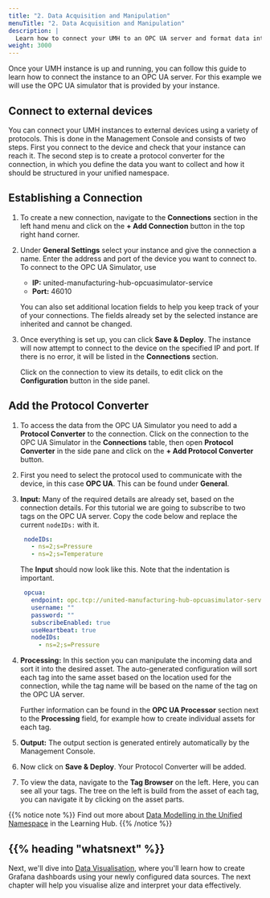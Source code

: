 ```yaml
---
title: "2. Data Acquisition and Manipulation"
menuTitle: "2. Data Acquisition and Manipulation"
description: |
  Learn how to connect your UMH to an OPC UA server and format data into the UMH data model.
weight: 3000
---
```


Once your UMH instance is up and running, you can follow this guide to learn
how to connect the instance to an OPC UA server. For this example we will use
the OPC UA simulator that is provided by your instance.

## Connect to external devices

You can connect your UMH instances to external devices using a variety of
protocols. This is done in the Management Console and consists of two steps.
First you connect to the device and check that your instance can reach it. The
second step is to create a protocol converter for the connection, in which you
define the data you want to collect and how it should be structured in your
unified namespace.

## Establishing a Connection

[//]: # ({{% notice note %}})
[//]: #   (To allow you to experience the UMH as quickly as possible, the)
[//]: # (connection to the internal OPC UA simulator is already pre-configured.)
[//]: # (This section is therefore included for reference only and you can)
[//]: # (continue with **Configuring a Protocol Converter** below.)
[//]: # ({{% /notice %}})
[//]: # (This note can be used once the OPC UA Simulator is a pre-configured connection.)

1. To create a new connection, navigate to the **Connections** section in the
left hand menu and click on the **+ Add Connection** button in the top right
hand corner.

2. Under **General Settings** select your instance and give the connection a
  name. Enter the address and port of the device you want to connect to. To
  connect to the OPC UA Simulator, use
    - **IP:** united-manufacturing-hub-opcuasimulator-service
    - **Port:** 46010

   You can also set additional location fields to help you keep track of your
   of your connections. The fields already set by the selected instance are
   inherited and cannot be changed.

3. Once everything is set up, you can click **Save & Deploy**. The instance
will now attempt to connect to the device on the specified IP and port. If
there is no error, it will be listed in the **Connections** section.
  
   Click on the connection to view its details, to edit click on the
   **Configuration** button in the side panel.

## Add the Protocol Converter

1. To access the data from the OPC UA Simulator you need to add a
**Protocol Converter** to the connection. Click on the connection to
the OPC UA Simulator in the **Connections** table, then open
**Protocol Converter** in the side pane and click on the
**+ Add Protocol Converter** button.

2. First you need to select the protocol used to communicate with the device,
in this case **OPC UA**. This can be found under **General**.

3. **Input:** Many of the required details are already set, based on the
connection details. For this tutorial we are going to subscribe to two tags
on the OPC UA server. Copy the code below and replace the current `nodeIDs:`
with it.

   ```yaml
    nodeIDs:
      - ns=2;s=Pressure
      - ns=2;s=Temperature
   ```

   The **Input** should now look like this. Note that the indentation is
   important.

   ```yaml
    opcua:
      endpoint: opc.tcp://united-manufacturing-hub-opcuasimulator-service.united-manufacturing-hub.svc.cluster.local:46010
      username: ""
      password: ""
      subscribeEnabled: true
      useHeartbeat: true
      nodeIDs:
        - ns=2;s=Pressure
   ```

4. **Processing:** In this section you can manipulate the incoming data and
sort it into the desired asset. The auto-generated configuration will sort
each tag into the same asset based on the location used for the connection,
while the tag name will be based on the name of the tag on the OPC UA server.
  
   Further information can be found in the **OPC UA Processor** section next to
   the **Processing** field, for example how to create individual assets for
   each tag.

5. **Output:** The output section is generated entirely automatically by the
Management Console.

6. Now click on **Save & Deploy**. Your Protocol Converter will be added.

7. To view the data, navigate to the **Tag Browser** on the left. Here, you can
see all your tags. The tree on the left is build from the asset of each tag,
you can navigate it by clicking on the asset parts.

{{% notice note %}}
Find out more about [Data Modelling in the Unified Namespace](https://learn.umh.app/lesson/data-modeling-in-the-unified-namespace-mqtt-kafka/)
in the Learning Hub.
{{% /notice %}}

## {{% heading "whatsnext" %}}

Next, we'll dive into [Data Visualisation](/docs/getstarted/datavisualization),
where you'll learn how to create Grafana dashboards using your newly configured
data sources. The next chapter will help you visualise alize and interpret your data
effectively.
